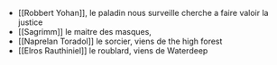 
- [[Robbert Yohan]], le paladin nous surveille cherche a faire valoir la justice
- [[Sagrimm]] le maitre des masques, 
- [[Naprelan Toradol]] le sorcier,  viens de the high forest
- [[Elros Rauthiniel]] le roublard, viens de Waterdeep